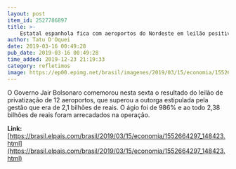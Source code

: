 ```yaml
---
layout: post
item_id: 2527786897
title: >-
    Estatal espanhola fica com aeroportos do Nordeste em leilão positivo para Bolsonaro
author: Tatu D'Oquei
date: 2019-03-16 00:49:28
pub_date: 2019-03-16 00:49:28
time_added: 2019-12-23 21:19:33
category: refletimos
image: https://ep00.epimg.net/brasil/imagenes/2019/03/15/economia/1552664297_148423_1552691772_rrss_normal.jpg
---
```


O Governo Jair Bolsonaro comemorou nesta sexta o resultado do leilão de privatização de 12 aeroportos, que superou a outorga estipulada pela gestão que era de 2,1 bilhões de reais. O ágio foi de 986% e ao todo 2,38 bilhões de reais foram arrecadados na operação.

**Link:** [https://brasil.elpais.com/brasil/2019/03/15/economia/1552664297_148423.html](https://brasil.elpais.com/brasil/2019/03/15/economia/1552664297_148423.html)

